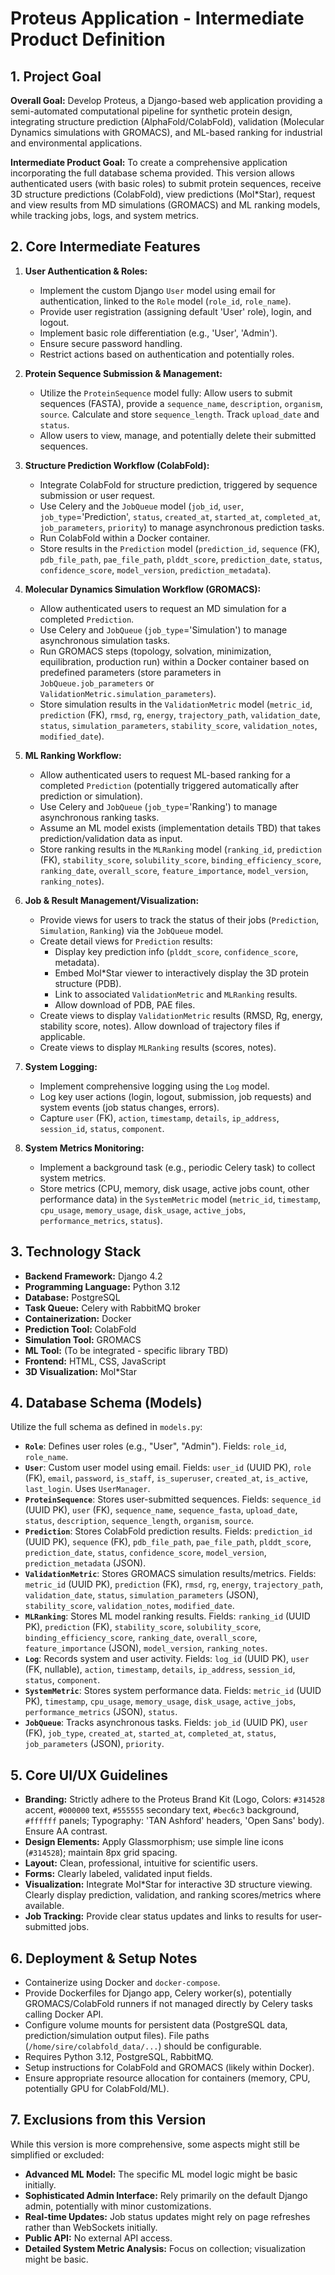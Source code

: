 # Proteus Application - Intermediate Product Definition

## 1. Project Goal

**Overall Goal:** Develop Proteus, a Django-based web application providing a semi-automated computational pipeline for synthetic protein design, integrating structure prediction (AlphaFold/ColabFold), validation (Molecular Dynamics simulations with GROMACS), and ML-based ranking for industrial and environmental applications.

**Intermediate Product Goal:** To create a comprehensive application incorporating the full database schema provided. This version allows authenticated users (with basic roles) to submit protein sequences, receive 3D structure predictions (ColabFold), view predictions (Mol\*Star), request and view results from MD simulations (GROMACS) and ML ranking models, while tracking jobs, logs, and system metrics.

## 2. Core Intermediate Features

1. **User Authentication & Roles:**
    * Implement the custom Django `User` model using email for authentication, linked to the `Role` model (`role_id`, `role_name`).
    * Provide user registration (assigning default 'User' role), login, and logout.
    * Implement basic role differentiation (e.g., 'User', 'Admin').
    * Ensure secure password handling.
    * Restrict actions based on authentication and potentially roles.

2. **Protein Sequence Submission & Management:**
    * Utilize the `ProteinSequence` model fully: Allow users to submit sequences (FASTA), provide a `sequence_name`, `description`, `organism`, `source`. Calculate and store `sequence_length`. Track `upload_date` and `status`.
    * Allow users to view, manage, and potentially delete their submitted sequences.

3. **Structure Prediction Workflow (ColabFold):**
    * Integrate ColabFold for structure prediction, triggered by sequence submission or user request.
    * Use Celery and the `JobQueue` model (`job_id`, `user`, `job_type`='Prediction', `status`, `created_at`, `started_at`, `completed_at`, `job_parameters`, `priority`) to manage asynchronous prediction tasks.
    * Run ColabFold within a Docker container.
    * Store results in the `Prediction` model (`prediction_id`, `sequence` (FK), `pdb_file_path`, `pae_file_path`, `plddt_score`, `prediction_date`, `status`, `confidence_score`, `model_version`, `prediction_metadata`).

4. **Molecular Dynamics Simulation Workflow (GROMACS):**
    * Allow authenticated users to request an MD simulation for a completed `Prediction`.
    * Use Celery and `JobQueue` (`job_type`='Simulation') to manage asynchronous simulation tasks.
    * Run GROMACS steps (topology, solvation, minimization, equilibration, production run) within a Docker container based on predefined parameters (store parameters in `JobQueue.job_parameters` or `ValidationMetric.simulation_parameters`).
    * Store simulation results in the `ValidationMetric` model (`metric_id`, `prediction` (FK), `rmsd`, `rg`, `energy`, `trajectory_path`, `validation_date`, `status`, `simulation_parameters`, `stability_score`, `validation_notes`, `modified_date`).

5. **ML Ranking Workflow:**
    * Allow authenticated users to request ML-based ranking for a completed `Prediction` (potentially triggered automatically after prediction or simulation).
    * Use Celery and `JobQueue` (`job_type`='Ranking') to manage asynchronous ranking tasks.
    * Assume an ML model exists (implementation details TBD) that takes prediction/validation data as input.
    * Store ranking results in the `MLRanking` model (`ranking_id`, `prediction` (FK), `stability_score`, `solubility_score`, `binding_efficiency_score`, `ranking_date`, `overall_score`, `feature_importance`, `model_version`, `ranking_notes`).

6. **Job & Result Management/Visualization:**
    * Provide views for users to track the status of their jobs (`Prediction`, `Simulation`, `Ranking`) via the `JobQueue` model.
    * Create detail views for `Prediction` results:
        * Display key prediction info (`plddt_score`, `confidence_score`, metadata).
        * Embed Mol\*Star viewer to interactively display the 3D protein structure (PDB).
        * Link to associated `ValidationMetric` and `MLRanking` results.
        * Allow download of PDB, PAE files.
    * Create views to display `ValidationMetric` results (RMSD, Rg, energy, stability score, notes). Allow download of trajectory files if applicable.
    * Create views to display `MLRanking` results (scores, notes).

7. **System Logging:**
    * Implement comprehensive logging using the `Log` model.
    * Log key user actions (login, logout, submission, job requests) and system events (job status changes, errors).
    * Capture `user` (FK), `action`, `timestamp`, `details`, `ip_address`, `session_id`, `status`, `component`.

8. **System Metrics Monitoring:**
    * Implement a background task (e.g., periodic Celery task) to collect system metrics.
    * Store metrics (CPU, memory, disk usage, active jobs count, other performance data) in the `SystemMetric` model (`metric_id`, `timestamp`, `cpu_usage`, `memory_usage`, `disk_usage`, `active_jobs`, `performance_metrics`, `status`).

## 3. Technology Stack

* **Backend Framework:** Django 4.2
* **Programming Language:** Python 3.12
* **Database:** PostgreSQL
* **Task Queue:** Celery with RabbitMQ broker
* **Containerization:** Docker
* **Prediction Tool:** ColabFold
* **Simulation Tool:** GROMACS
* **ML Tool:** (To be integrated - specific library TBD)
* **Frontend:** HTML, CSS, JavaScript
* **3D Visualization:** Mol\*Star

## 4. Database Schema (Models)

Utilize the full schema as defined in `models.py`:

* **`Role`**: Defines user roles (e.g., "User", "Admin"). Fields: `role_id`, `role_name`.
* **`User`**: Custom user model using email. Fields: `user_id` (UUID PK), `role` (FK), `email`, `password`, `is_staff`, `is_superuser`, `created_at`, `is_active`, `last_login`. Uses `UserManager`.
* **`ProteinSequence`**: Stores user-submitted sequences. Fields: `sequence_id` (UUID PK), `user` (FK), `sequence_name`, `sequence_fasta`, `upload_date`, `status`, `description`, `sequence_length`, `organism`, `source`.
* **`Prediction`**: Stores ColabFold prediction results. Fields: `prediction_id` (UUID PK), `sequence` (FK), `pdb_file_path`, `pae_file_path`, `plddt_score`, `prediction_date`, `status`, `confidence_score`, `model_version`, `prediction_metadata` (JSON).
* **`ValidationMetric`**: Stores GROMACS simulation results/metrics. Fields: `metric_id` (UUID PK), `prediction` (FK), `rmsd`, `rg`, `energy`, `trajectory_path`, `validation_date`, `status`, `simulation_parameters` (JSON), `stability_score`, `validation_notes`, `modified_date`.
* **`MLRanking`**: Stores ML model ranking results. Fields: `ranking_id` (UUID PK), `prediction` (FK), `stability_score`, `solubility_score`, `binding_efficiency_score`, `ranking_date`, `overall_score`, `feature_importance` (JSON), `model_version`, `ranking_notes`.
* **`Log`**: Records system and user activity. Fields: `log_id` (UUID PK), `user` (FK, nullable), `action`, `timestamp`, `details`, `ip_address`, `session_id`, `status`, `component`.
* **`SystemMetric`**: Stores system performance data. Fields: `metric_id` (UUID PK), `timestamp`, `cpu_usage`, `memory_usage`, `disk_usage`, `active_jobs`, `performance_metrics` (JSON), `status`.
* **`JobQueue`**: Tracks asynchronous tasks. Fields: `job_id` (UUID PK), `user` (FK), `job_type`, `created_at`, `started_at`, `completed_at`, `status`, `job_parameters` (JSON), `priority`.

## 5. Core UI/UX Guidelines

* **Branding:** Strictly adhere to the Proteus Brand Kit (Logo, Colors: `#314528` accent, `#000000` text, `#555555` secondary text, `#bec6c3` background, `#ffffff` panels; Typography: 'TAN Ashford' headers, 'Open Sans' body). Ensure AA contrast.
* **Design Elements:** Apply Glassmorphism; use simple line icons (`#314528`); maintain 8px grid spacing.
* **Layout:** Clean, professional, intuitive for scientific users.
* **Forms:** Clearly labeled, validated input fields.
* **Visualization:** Integrate Mol\*Star for interactive 3D structure viewing. Clearly display prediction, validation, and ranking scores/metrics where available.
* **Job Tracking:** Provide clear status updates and links to results for user-submitted jobs.

## 6. Deployment & Setup Notes

* Containerize using Docker and `docker-compose`.
* Provide Dockerfiles for Django app, Celery worker(s), potentially GROMACS/ColabFold runners if not managed directly by Celery tasks calling Docker API.
* Configure volume mounts for persistent data (PostgreSQL data, prediction/simulation output files). File paths (`/home/sire/colabfold_data/...`) should be configurable.
* Requires Python 3.12, PostgreSQL, RabbitMQ.
* Setup instructions for ColabFold and GROMACS (likely within Docker).
* Ensure appropriate resource allocation for containers (memory, CPU, potentially GPU for ColabFold/ML).

## 7. Exclusions from this Version

While this version is more comprehensive, some aspects might still be simplified or excluded:

* **Advanced ML Model:** The specific ML model logic might be basic initially.
* **Sophisticated Admin Interface:** Rely primarily on the default Django admin, potentially with minor customizations.
* **Real-time Updates:** Job status updates might rely on page refreshes rather than WebSockets initially.
* **Public API:** No external API access.
* **Detailed System Metric Analysis:** Focus on collection; visualization might be basic.
